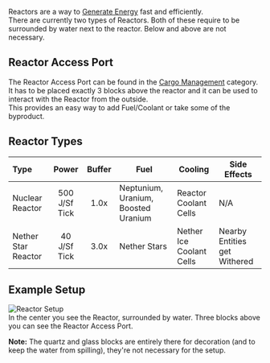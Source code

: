 Reactors are a way to [Generate Energy](https://github.com/Slimefun/Slimefun4/wiki/Electric-Machines) fast and efficiently.  
There are currently two types of Reactors. Both of these require to be surrounded by water next to the reactor. Below and above are not necessary.  

## Reactor Access Port
The Reactor Access Port can be found in the [Cargo Management](https://github.com/Slimefun/Slimefun4/wiki/Cargo-Management) category.  
It has to be placed exactly 3 blocks above the reactor and it can be used to interact with the Reactor from the outside.  
This provides an easy way to add Fuel/Coolant or take some of the byproduct.

## Reactor Types
| Type                 | Power         | Buffer | Fuel                                | Cooling                  | Side Effects                 |
| :------------------  | :------------: | :----: | ----------------------------------- | ------------------------ | ---------------------------- |
| Nuclear Reactor      | 500 J/Sf Tick |  1.0x  | Neptunium, Uranium, Boosted Uranium | Reactor Coolant Cells    | N/A                          |
| Nether Star Reactor  | 40 J/Sf Tick  |  3.0x  | Nether Stars                        | Nether Ice Coolant Cells | Nearby Entities get Withered |

## Example Setup
![Reactor Setup](https://raw.githubusercontent.com/TheBusyBiscuit/Slimefun4-Wiki/master/images/multiblock-reactor.png)  
In the center you see the Reactor, surrounded by water. Three blocks above you can see the Reactor Access Port.

**Note:** The quartz and glass blocks are entirely there for decoration (and to keep the water from spilling), they're not necessary for the setup.
